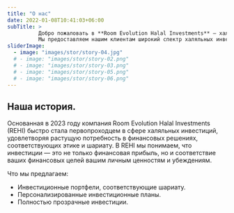 ```yaml
---
title: "О нас"
date: 2022-01-08T10:41:03+06:00
subTitle: >
          Добро пожаловать в **Room Evolution Halal Investments** — халяльные инвестиционные решения.
          Мы предоставляем нашим клиентам широкий спектр халяльных инвестиционных возможностей, которые не только обещают привлекательную прибыль, но и строго соответствуют исламским финансовым принципам.
sliderImage:
  - image: "images/stor/story-04.jpg"
  # - image: "images/stor/story-02.png"
  # - image: "images/stor/story-03.png"
  # - image: "images/stor/story-05.png"
  # - image: "images/stor/story-06.png"
---
```

## Наша история.

Основанная в 2023 году компания Room Evolution Halal Investments (REHI) быстро стала первопроходцем в сфере халяльных инвестиций, удовлетворяя растущую потребность в финансовых решениях, соответствующих этике и шариату. В REHI мы понимаем, что инвестиции — это не только финансовая прибыль, но и соответствие ваших финансовых целей вашим личным ценностям и убеждениям.

Что мы предлагаем:
  - Инвестиционные портфели, соответствующие шариату.
  - Персонализированные инвестиционные планы.
  - Полностью прозрачные инвестиции.


